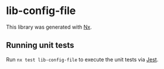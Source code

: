 # lib-config-file

This library was generated with [Nx](https://nx.dev).

## Running unit tests

Run `nx test lib-config-file` to execute the unit tests via [Jest](https://jestjs.io).
